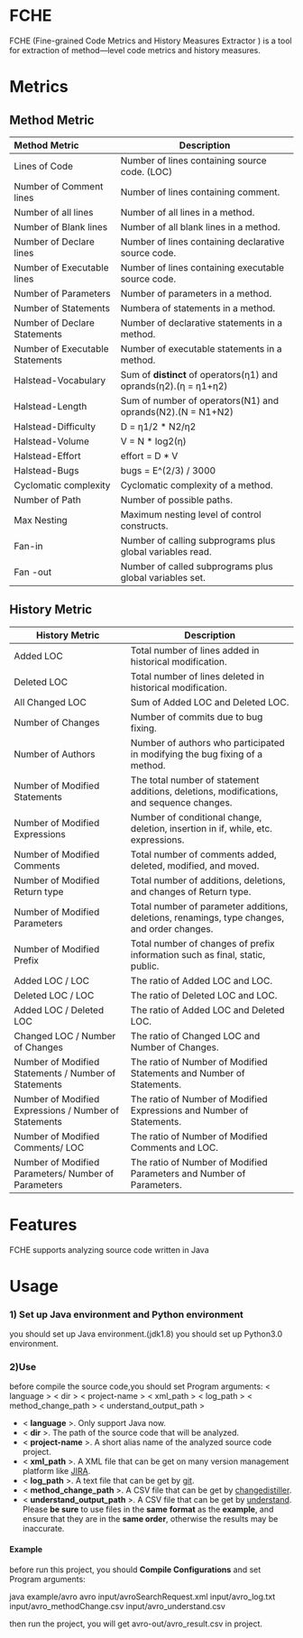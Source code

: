 # FCHE

FCHE (Fine-grained Code Metrics and History Measures Extractor ) is a tool for extraction of method—level code metrics and history measures.

# Metrics

## Method Metric

| Method Metric                   | Description                                                  |
| :------------------------------ | ------------------------------------------------------------ |
| Lines of Code                   | Number of lines containing source code. (LOC)                |
| Number of Comment lines         | Number of lines containing comment.                          |
| Number of all lines             | Number of all lines in a method.                             |
| Number of Blank lines           | Number of all blank lines in a method.                       |
| Number of Declare lines         | Number of lines containing declarative source code.          |
| Number of Executable lines      | Number of lines containing executable source code.           |
| Number of Parameters            | Number of parameters in a method.                            |
| Number of Statements            | Numbera of statements in a method.                           |
| Number of Declare Statements    | Number of declarative statements in a method.                |
| Number of Executable Statements | Number of executable statements in a method.                 |
| Halstead-Vocabulary             | Sum of **distinct** of operators(η1) and oprands(η2).(η = η1+η2) |
| Halstead-Length                 | Sum of number of operators(N1) and oprands(N2).(N = N1+N2)   |
| Halstead-Difficulty             | D = η1/2 * N2/η2                                             |
| Halstead-Volume                 | V = N * log2(η)                                              |
| Halstead-Effort                 | effort = D * V                                               |
| Halstead-Bugs                   | bugs = E^(2/3) / 3000                                        |
| Cyclomatic complexity           | Cyclomatic complexity of a method.                           |
| Number of Path                  | Number of possible paths.                                    |
| Max Nesting                     | Maximum nesting level of control constructs.                 |
| Fan-in                          | Number of calling subprograms plus global variables read.    |
| Fan -out                        | Number of called subprograms plus global variables set.      |

## History Metric

| History Metric                                        | Description                                                  |
| ----------------------------------------------------- | ------------------------------------------------------------ |
| Added LOC                                             | Total number of lines added in historical modification.      |
| Deleted LOC                                           | Total number of lines deleted in historical modification.    |
| All Changed LOC                                       | Sum of Added LOC and Deleted LOC.                            |
| Number of Changes                                     | Number of commits due to bug fixing.                         |
| Number of Authors                                     | Number of authors who participated in modifying the bug fixing of a method. |
| Number of Modified Statements                         | The total number of statement additions, deletions, modifications, and sequence changes. |
| Number of Modified Expressions                        | Number of conditional change, deletion, insertion in if, while, etc. expressions. |
| Number of Modified Comments                           | Total number of comments added, deleted, modified, and moved. |
| Number of Modified Return type                        | Total number of additions, deletions, and changes of Return type. |
| Number of Modified Parameters                         | Total number of parameter additions, deletions, renamings, type changes, and order changes. |
| Number of Modified Prefix                             | Total number of changes of prefix information such as final, static, public. |
| Added LOC / LOC                                       | The ratio of Added LOC and LOC.                              |
| Deleted LOC / LOC                                     | The ratio of Deleted LOC and LOC.                            |
| Added LOC / Deleted LOC                               | The ratio of Added LOC and Deleted LOC.                      |
| Changed LOC / Number of Changes                       | The ratio of Changed LOC and Number of Changes.              |
| Number of Modified Statements / Number of Statements  | The ratio of Number of Modified Statements and Number of Statements. |
| Number of Modified Expressions / Number of Statements | The ratio of Number of Modified Expressions and Number of Statements. |
| Number of Modified Comments/ LOC                      | The ratio of Number of Modified Comments and LOC.            |
| Number of Modified Parameters/ Number of Parameters   | The ratio of Number of Modified Parameters and Number of Parameters. |



# Features

FCHE supports analyzing source code written in Java



# Usage

###  1) Set up Java environment and Python environment
you should set up Java environment.(jdk1.8)
you should set up Python3.0 environment.

###  2)Use 
before compile the source code,you should set Program arguments:
< language > < dir > < project-name > < xml_path >  < log_path > < method_change_path > < understand_output_path >


- < **language** >. Only support Java now.
- < **dir** >. The path of the source code that will be analyzed.
- < **project-name** >. A short alias name of the analyzed source code project.  
- < **xml_path** >. A XML file that can be get on many version management platform like [JIRA](https://www.atlassian.com/software/jira).
- < **log_path** >. A text file that can be get by [git](https://git-scm.com/). 
- < **method_change_path** >. A CSV file that can be get by [changedistiller](https://github.com/sealuzh/tools-changedistiller).
- < **understand_output_path** >. A CSV file that can be get by [understand](https://scitools.com/).
Please **be sure** to use files in the **same** **format** as the **example**, and ensure that they are in the **same order**, otherwise the results may be inaccurate.

#### Example 
before run this project, you should **Compile Configurations** and set Program arguments:

java example/avro avro input/avroSearchRequest.xml input/avro_log.txt input/avro_methodChange.csv input/avro_understand.csv


then run the project, you will get avro-out/avro_result.csv in project.

